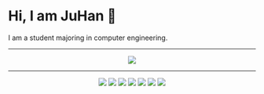 
# Hi, I am JuHan 👋
I am a student majoring in computer engineering.

---

<p align="center">
  <img src="https://github-readme-stats.vercel.app/api?username=Juice-Han&show_icons=true&theme=bear">
</p>

---
<p align="center">
  <img src="https://img.shields.io/badge/-Visual%20Studio%20Code-23A9F2?style=flat-square&logo=Visual%20Studio%20Code&logoColor=white"/>
  <img src="https://img.shields.io/badge/-Github-181717?style=flat-square&logo=GitHub&logoColor=white"/>
  <img src="https://img.shields.io/badge/-Git-F44D27?style=flat-square&logo=Git&logoColor=white"/>
  <img src="https://img.shields.io/badge/Android Studio-3DDC84?style=flat-square&logo=Android Studio&logoColor=white"/>
  <img src="https://img.shields.io/badge/Kotlin-0095D5?style=flat-square&logo=Kotlin&logoColor=white"/>
  <img src="https://img.shields.io/badge/Flutter-02569B?style=flat-square&logo=flutter&logoColor=white"/>
  <img src="https://img.shields.io/badge/C++-00599C?style=flat-square&logo=C++&logoColor=white"/></a>
</p>
